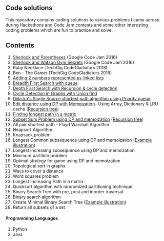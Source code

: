 ## Code solutions

This repository contains coding solutions to various problems I came across during Hackathons and Code Jam contests and some other interesting coding problems which are fun to practice and solve.

## Contents

1. [Sherlock and Parentheses](https://code.google.com/codejam/contest/5254487/dashboard#s=p0) (Google Code Jam 2016)
2. [Sherlock and Watson Gym Secrets](https://code.google.com/codejam/contest/5254487/dashboard#s=p1) (Google Code Jam 2016)
3. Ruby Necklace (TechGig CodeGladiators 2018)
4. Ben - The Gamer (TechGig CodeGladiators 2018)
5. [Adding 2 numbers represented as linked lists](add_two_numbers_linked_list.py)
6. [Breadth First Search with queue](breadth_first_search.py)
7. [Depth First Search with Recursion & cycle detection](depth_first_search.py)
8. [Cycle Detection in Graphs with Union find](detect_cycle_with_union_find.py)
9. [Dijkstra's Single Source shortest path algorithm using Priority queue](dijkstras_shortest_path_algorithm.py)
10. [Edit distance using DP with Memoization](edit_distance.py)- Using Array, Dictionary & LRU cache ([Recursion tree](edit_distance_recursion_tree.png))
11. [Finding longest path in a matrix](find_longest_path_in_matrix.py)
12. [Subset Sum Problem using DP and memoization](find_subset_adding_up_to_given_sum.py) ([Recursion tree](subset_sum_problem.png))
13. All pair shortest path - Floyd Warshall Algorithm 
14. Heapsort Algorithm
15. Knapsack problem
16. Longest Common subsequence using DP and memoization ([Example illustration](LCS_example.png))
17. Longest increasing subsequence using DP and memoization
18. Minimum partition problem
19. Optimal strategy for game using DP and memoization
20. Topological sort in graphs
21. Ways to cover a distance
22. Word squares problem
23. Longest Increasing Path in a matrix
24. Quicksort algorithm with randomized partitioning technique
25. Binary Search Tree with pre, post and inorder traversal
26. Binary search algorithm
27. Create Minimal Binary Search Tree ([Example illustration](Minimum_BST.png))
28. Return all subsets of a set

#### Programming Languages
1. Python
2. Java 
